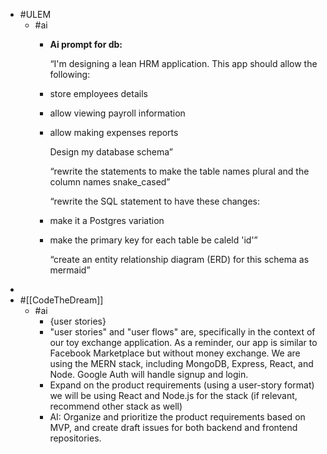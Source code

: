 - #ULEM
	- #ai
		- **Ai prompt for db:**
		  
		  “I'm designing a lean HRM application. This app should allow the following:
		- store employees details
		- allow viewing payroll information
		- allow making expenses reports
		  
		  Design my database schema”
		  
		  “rewrite the statements to make the table names plural and the column names snake_cased”
		  
		  “rewrite the SQL statement to have these changes:
		- make it a Postgres variation
		- make the primary key for each table be caleld 'id'”
		  
		  “create an entity relationship diagram (ERD) for this schema as mermaid”
-
- #[[CodeTheDream]]
	- #ai
		- {user stories}
		- "user stories" and "user flows" are, specifically in the context of our toy exchange application. As a reminder, our app is similar to Facebook Marketplace but without money exchange. We are using the MERN stack, including MongoDB, Express, React, and Node. Google Auth will handle signup and login.
		- Expand on the product requirements (using a user-story format) we will be using React and Node.js for the stack (if relevant, recommend other stack as well)
		- AI: Organize and prioritize the product requirements based on MVP, and create draft issues for both backend and frontend repositories.